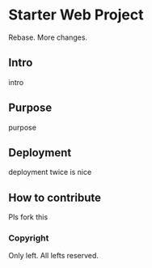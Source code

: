 # Starter Web Project

Rebase. More changes.

## Intro

intro

## Purpose

purpose

## Deployment

deployment
twice is nice

## How to contribute

Pls fork this

### Copyright

Only left. All lefts reserved.